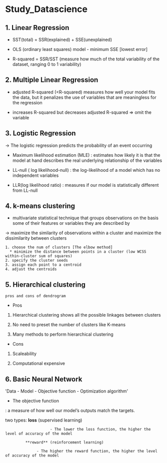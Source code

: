 # Study_Datascience

## 1. Linear Regression

* SST(total) = SSR(explained) + SSE(unexplained)

* OLS (ordinary least squares) model - minimum SSE [lowest error]

* R-squared = SSR/SST (measure how much of the total variability of the dataset, ranging 0 to 1 variability)

## 2. Multiple Linear Regression

* adjusted R-squared (<R-squared) measures how well your model fits the data, but it penalizes the use of variables that are meaningless for the regression

* increases R-squared but decreases adjusted R-squared ⇒ omit the variable

## 3. Logistic Regression
-> The logistic regression predicts the probability of an event occurring

* Maximum likelihood estimation (MLE) : estimates how likely it is that the model at hand describes the real underlying relationship of the variables

* LL-null ( log likelihood-null) : the log-likelihood of a model which has no independent variables

* LLR(log likelihood ratio) : measures if our model is statistically different from LL-null


## 4. k-means clustering
* multivariate statistical technique that groups observations on the basis some of their features or variables they are described by

→ maximize the similarity of observations within a cluster and maximize the dissimilarity between clusters

    1. choose the num of clusters [The elbow method]
      * minimize the distance between points in a cluster (low WCSS within-cluster sum of squares)
    2. specify the cluster seeds
    3. assign each point to a centroid
    4. adjust the centroids
    
## 5. Hierarchical clustering
`pros and cons of dendrogram`

* Pros

1. Hierarchical clustering shows all the possible linkages between clusters

2. No need to preset the number of clusters like K-means

3. Many methods to perform hierarchical clustering

* Cons

1. Scaleability

2. Computational expensive
    
## 6. Basic Neural Network 

'Data - Model - Objective function - Optimization algorithm'

* The objective function 

: a measure of how well our model’s outputs match the targets.

two types: **loss** (supervised learning) 

                        - The lower the loss function, the higher the level of accuracy of the model

             **reward** (reinforcement learning)

                  - The higher the reward function, the higher the level of accuracy of the model

